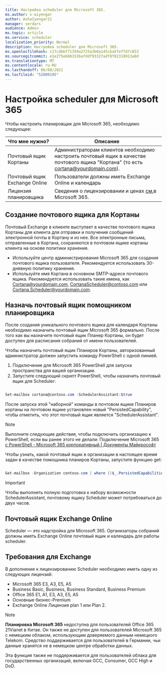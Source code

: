 ```yaml
---
title: Настройка scheduler для Microsoft 365.
ms.author: v-aiyengar
author: AshaIyengar21
manager: serdars
audience: Admin
ms.topic: article
ms.service: scheduler
localization_priority: Normal
description: Настройка scheduler для Microsoft 365.
ms.openlocfilehash: c17cdbbf71359a2725a3b0a145cba5feffd7c853
ms.sourcegitcommit: e1e275eb88153bafddf93327adf8f82318913a8d
ms.translationtype: MT
ms.contentlocale: ru-RU
ms.lasthandoff: 06/08/2021
ms.locfileid: "52809195"
---
```

# <a name="setting-up-scheduler-for-microsoft-365"></a>Настройка scheduler для Microsoft 365

Чтобы настроить планировщик для Microsoft 365, необходимо следующее:

|**Что мне нужно?** |**Описание** |
|-------------------|-------------|
|Почтовый ящик Кортаны |Администраторам клиентов необходимо настроить почтовый ящик в качестве почтового ящика "Кортана" (то есть cortana@yourdomain.com).         |
|Почтовый ящик Exchange Online |Пользователи должны иметь Exchange Online и календарь         |
|Лицензия планировщика |Сведения о лицензировании и ценах [см.](https://www.microsoft.com/microsoft-365/meeting-scheduler-pricing)в Microsoft 365.        |

## <a name="create-a-mailbox-for-cortana"></a>Создание почтового ящика для Кортаны
Почтовый Exchange в клиенте выступает в качестве почтового ящика Кортаны для клиента для отправки и получения сообщений электронной почты в Кортану и из нее. Все электронные письма, отправленные в Кортана, сохраняются в почтовом ящике кортаны клиента на основе политики хранения.

- Используйте центр администрирования Microsoft 365 для создания почтового ящика пользователя. Рекомендуется использовать 30-дневную политику хранения. 
- Используйте имя Кортана в основном SMTP-адресе почтового ящика. Рекомендуется использовать такие имена, как Cortana@yourdomain.com, CortanaScheduler@contoso.com или Cortana.Scheduler@yourdomain.com.

## <a name="designate-the-mailbox-as-the-scheduler-assistant"></a>Назначь почтовый ящик помощником планировщика

После создания уникального почтового ящика для календаря Кортаны необходимо назначить почтовый ящик Microsoft 365 формально. После того как вы назначите почтовый ящик Планер Кортаны, он будет доступен для расписания собраний от имени пользователей.

Чтобы назначить почтовый ящик Планиров Кортаны, авторизованный администратор должен запустить команду PowerShell с одной линией. 

1. Подключение для Microsoft 365 PowerShell для запуска пространства для вашей организации.
2. Запустите следующий скрипт PowerShell, чтобы назначить почтовый ящик для Scheduler:

```powershell

Set-mailbox cortana@contoso.com -SchedulerAssistant:$true

```

После запуска этой "наборной" команды в почтовом ящике Планиров кортаны на почтовом ящике установлен новый "PersistedCapability", чтобы отметить, что этот почтовый ящик является "SchedulerAssistant".

> [!NOTE]
> Выполните следующие действия, чтобы подключить организацию к PowerShell, если вы ранее этого не делали: Подключение Microsoft 365 [с PowerShell - Microsoft 365 корпоративный | Документы Майкрософт](../enterprise/connect-to-microsoft-365-powershell.md)

Чтобы узнать, какой почтовый ящик в организации в настоящее время задан в качестве помощника планиров Кортаны, запустите функцию get:
 
```powershell

Get-mailbox -Organization contoso.com | where {($_.PersistedCapabilities -like "SchedulerAssistant")}

```

> [!IMPORTANT]
> Чтобы выполнить полную подготовка к набору возможности SchedulerAssistant, почтовому ящику Scheduler может потребоваться до двух часов.

## <a name="exchange-online-mailbox"></a>Почтовый ящик Exchange Online
Scheduler — это надстройка для Microsoft 365. Организаторы собраний должны иметь Exchange Online почтовый ящик и календарь для работы scheduler.

## <a name="exchange-requirements"></a>Требования для Exchange

В дополнение к лицензированию Scheduler необходимо иметь одну из следующих лицензий:

- Microsoft 365 E3, A3, E5, A5
- Business Basic, Business, Business Standard, Business Premium
- Office 365 E1, A1, E3, A3, E5, A5
- Основные бизнес-Premium
- Exchange Online Лицензия plan 1 или Plan 2. 

> [!Note]
> **Планировка Microsoft 365** недоступна для пользователей Office 365 21Vianet в Китае. Он также не доступен для пользователей Microsoft 365 с немецким облаком, использующим доверяемого данным немецкого Telekom. Средство поддерживается для пользователей в Германии, чьи данные хранятся не в немецком центре обработки данных.
>
>Эта функция также не поддерживается для пользователей облака для государственных организаций, включая GCC, Consumer, GCC High и DoD.
